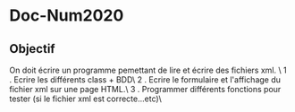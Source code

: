 # Doc-Num2020
## Objectif
On doit écrire un programme pemettant de lire et écrire des fichiers xml. \\
1 . Ecrire les différents class + BDD\\
2 . Ecrire le formulaire et l'affichage du fichier xml sur une page HTML.\\
3 . Programmer différents fonctions pour tester (si le fichier xml est correcte...etc)\\

